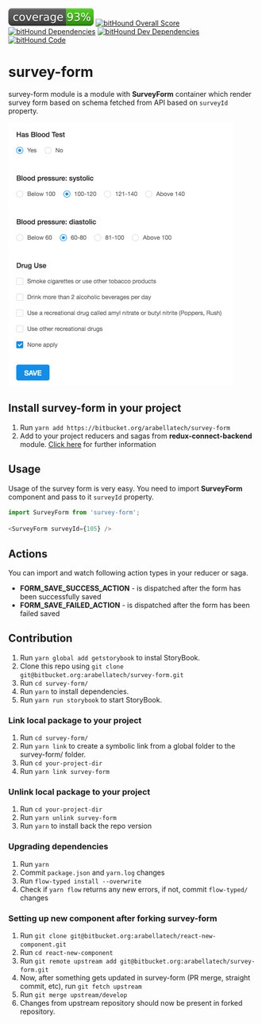 ![IMAGE](./coverage.svg)
[![bitHound Overall Score](https://www.bithound.io/bitbucket/arabellatech/survey-form/badges/score.svg)](https://www.bithound.io/bitbucket/arabellatech/survey-form)
[![bitHound Dependencies](https://www.bithound.io/bitbucket/arabellatech/survey-form/badges/dependencies.svg)](https://www.bithound.io/bitbucket/arabellatech/survey-form/develop/dependencies/npm)
[![bitHound Dev Dependencies](https://www.bithound.io/bitbucket/arabellatech/survey-form/badges/devDependencies.svg)](https://www.bithound.io/bitbucket/arabellatech/survey-form/develop/dependencies/npm)
[![bitHound Code](https://www.bithound.io/bitbucket/arabellatech/survey-form/badges/code.svg)](https://www.bithound.io/bitbucket/arabellatech/survey-form)

# survey-form

survey-form module is a module with **SurveyForm** container which render survey form based on schema fetched from API based on `surveyId` property.

![IMAGE](./example-form.png)

## Install survey-form in your project
1. Run `yarn add https://bitbucket.org/arabellatech/survey-form`
2. Add to your project reducers and sagas from **redux-connect-backend** module. [Click here](https://bitbucket.org/arabellatech/redux-connect-backend) for further information

## Usage

Usage of the survey form is very easy. You need to import **SurveyForm** component and pass to it `surveyId` property.

```javascript
import SurveyForm from 'survey-form';

<SurveyForm surveyId={105} />
```

## Actions

You can import and watch following action types in your reducer or saga.

 * **FORM_SAVE_SUCCESS_ACTION** - is dispatched after the form has been successfully saved
 * **FORM_SAVE_FAILED_ACTION** - is dispatched after the form has been failed saved

## Contribution
1. Run `yarn global add getstorybook` to instal StoryBook.
1. Clone this repo using `git clone git@bitbucket.org:arabellatech/survey-form.git`
1. Run `cd survey-form/`
1. Run `yarn` to install dependencies.
1. Run `yarn run storybook` to start StoryBook.

### Link local package to your project
1. Run `cd survey-form/`
1. Run `yarn link` to create a symbolic link from a global folder to the survey-form/ folder.
1. Run `cd your-project-dir`
1. Run `yarn link survey-form`

### Unlink local package to your project
1. Run `cd your-project-dir`
1. Run `yarn unlink survey-form`
1. Run `yarn` to install back the repo version

### Upgrading dependencies
1. Run `yarn`
1. Commit `package.json` and `yarn.log` changes
1. Run `flow-typed install --overwrite`
1. Check if `yarn flow` returns any new errors, if not, commit `flow-typed/` changes

### Setting up new component after forking survey-form
1. Run `git clone git@bitbucket.org:arabellatech/react-new-component.git`
1. Run `cd react-new-component`
1. Run `git remote upstream add git@bitbucket.org:arabellatech/survey-form.git`
1. Now, after something gets updated in survey-form (PR merge, straight commit, etc), run `git fetch upstream`
1. Run `git merge upstream/develop`
1. Changes from upstream repository should now be present in forked repository.
